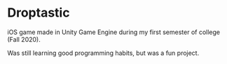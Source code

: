 # Droptastic
iOS game made in Unity Game Engine during my first semester of college (Fall 2020).

Was still learning good programming habits, but was a fun project.
